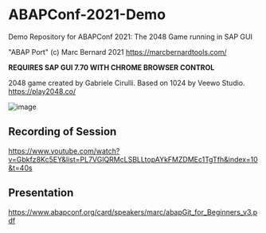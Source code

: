 # ABAPConf-2021-Demo

Demo Repository for ABAPConf 2021: The 2048 Game running in SAP GUI

"ABAP Port" (c) Marc Bernard 2021 https://marcbernardtools.com/

**REQUIRES SAP GUI 7.70 WITH CHROME BROWSER CONTROL**

2048 game created by Gabriele Cirulli. Based on 1024 by Veewo Studio. <https://play2048.co/>

![image](https://user-images.githubusercontent.com/59966492/145339567-022383a1-a41a-4513-9055-d66e393a5513.png)

## Recording of Session

https://www.youtube.com/watch?v=Gbkfz8Kc5EY&list=PL7VGlQRMcLSBLLtopAYkFMZDMEc1TgTfh&index=10&t=40s

## Presentation

https://www.abapconf.org/card/speakers/marc/abapGit_for_Beginners_v3.pdf
